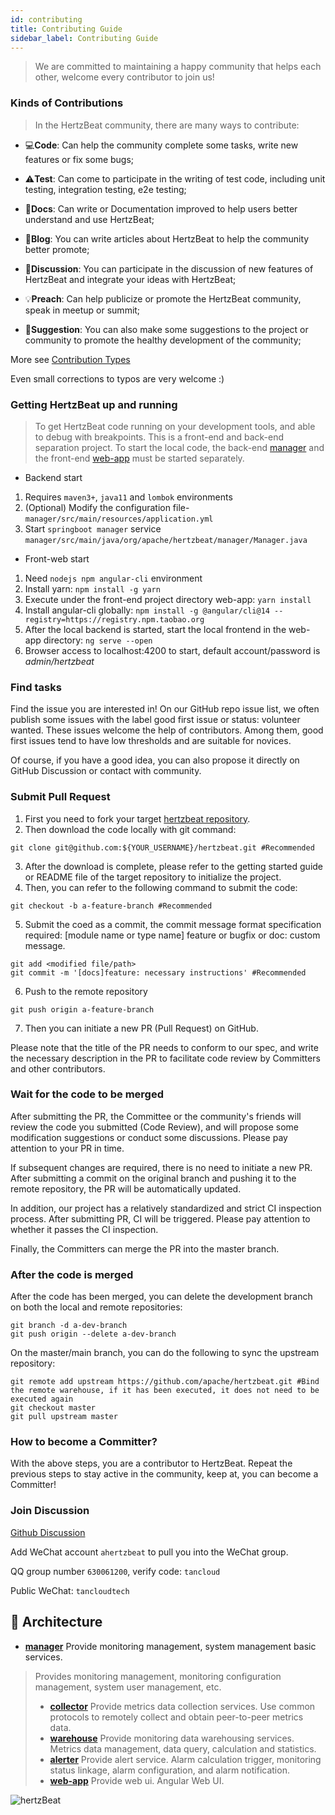 ```yaml
---
id: contributing  
title: Contributing Guide    
sidebar_label: Contributing Guide
---
```


> We are committed to maintaining a happy community that helps each other, welcome every contributor to join us!

### Kinds of Contributions

> In the HertzBeat community, there are many ways to contribute:

- 💻**Code**: Can help the community complete some tasks, write new features or fix some bugs;

- ⚠️**Test**: Can come to participate in the writing of test code, including unit testing, integration testing, e2e testing;

- 📖**Docs**: Can write or Documentation improved to help users better understand and use HertzBeat;

- 📝**Blog**: You can write articles about HertzBeat to help the community better promote;

- 🤔**Discussion**: You can participate in the discussion of new features of HertzBeat and integrate your ideas with HertzBeat;

- 💡**Preach**: Can help publicize or promote the HertzBeat community, speak in meetup or summit;

- 💬**Suggestion**: You can also make some suggestions to the project or community to promote the healthy development of the community;

More see [Contribution Types](https://allcontributors.org/docs/en/emoji-key)

Even small corrections to typos are very welcome :)

### Getting HertzBeat up and running

> To get HertzBeat code running on your development tools, and able to debug with breakpoints.
> This is a front-end and back-end separation project. To start the local code, the back-end [manager](https://github.com/apache/hertzbeat/tree/master/manager) and the front-end [web-app](https://github.com/apache/hertzbeat/tree/master/web-app) must be started separately.

- Backend start

1. Requires `maven3+`, `java11` and `lombok` environments
2. (Optional) Modify the configuration file-`manager/src/main/resources/application.yml`
3. Start `springboot manager` service `manager/src/main/java/org/apache/hertzbeat/manager/Manager.java`

- Front-web start

1. Need `nodejs npm angular-cli` environment
2. Install yarn: `npm install -g yarn`
3. Execute under the front-end project directory web-app: `yarn install`
4. Install angular-cli globally: `npm install -g @angular/cli@14 --registry=https://registry.npm.taobao.org`
5. After the local backend is started, start the local frontend in the web-app directory: `ng serve --open`
6. Browser access to localhost:4200 to start, default account/password is *admin/hertzbeat*

### Find tasks

Find the issue you are interested in! On our GitHub repo issue list, we often publish some issues with the label good first issue or status: volunteer wanted.
These issues welcome the help of contributors. Among them, good first issues tend to have low thresholds and are suitable for novices.

Of course, if you have a good idea, you can also propose it directly on GitHub Discussion or contact with community.

### Submit Pull Request

1. First you need to fork your target [hertzbeat repository](https://github.com/apache/hertzbeat).
2. Then download the code locally with git command:

```shell
git clone git@github.com:${YOUR_USERNAME}/hertzbeat.git #Recommended  
```

3. After the download is complete, please refer to the getting started guide or README file of the target repository to initialize the project.
4. Then, you can refer to the following command to submit the code:

```shell
git checkout -b a-feature-branch #Recommended  
```

5. Submit the coed as a commit, the commit message format specification required: [module name or type name] feature or bugfix or doc: custom message.

```shell
git add <modified file/path> 
git commit -m '[docs]feature: necessary instructions' #Recommended 
```

6. Push to the remote repository

```shell
git push origin a-feature-branch   
```

7. Then you can initiate a new PR (Pull Request) on GitHub.

Please note that the title of the PR needs to conform to our spec, and write the necessary description in the PR to facilitate code review by Committers and other contributors.

### Wait for the code to be merged

After submitting the PR, the Committee or the community's friends will review the code you submitted (Code Review), and will propose some modification suggestions or conduct some discussions. Please pay attention to your PR in time.

If subsequent changes are required, there is no need to initiate a new PR. After submitting a commit on the original branch and pushing it to the remote repository, the PR will be automatically updated.

In addition, our project has a relatively standardized and strict CI inspection process. After submitting PR, CI will be triggered. Please pay attention to whether it passes the CI inspection.

Finally, the Committers can merge the PR into the master branch.

### After the code is merged

After the code has been merged, you can delete the development branch on both the local and remote repositories:

```shell
git branch -d a-dev-branch
git push origin --delete a-dev-branch
```

On the master/main branch, you can do the following to sync the upstream repository:

```shell
git remote add upstream https://github.com/apache/hertzbeat.git #Bind the remote warehouse, if it has been executed, it does not need to be executed again
git checkout master 
git pull upstream master
```

### How to become a Committer?

With the above steps, you are a contributor to HertzBeat. Repeat the previous steps to stay active in the community, keep at, you can become a Committer!

### Join Discussion

[Github Discussion](https://github.com/apache/hertzbeat/discussions)

Add WeChat account `ahertzbeat` to pull you into the WeChat group.

QQ group number `630061200`, verify code: `tancloud`

Public WeChat: `tancloudtech`

## 🥐 Architecture

- **[manager](https://github.com/apache/hertzbeat/tree/master/manager)** Provide monitoring management, system management basic services.

> Provides monitoring management, monitoring configuration management, system user management, etc.
>
> - **[collector](https://github.com/apache/hertzbeat/tree/master/collector)** Provide metrics data collection services.
> Use common protocols to remotely collect and obtain peer-to-peer metrics data.
> - **[warehouse](https://github.com/apache/hertzbeat/tree/master/warehouse)** Provide monitoring data warehousing services.
> Metrics data management, data query, calculation and statistics.
> - **[alerter](https://github.com/apache/hertzbeat/tree/master/alerter)** Provide alert service.
> Alarm calculation trigger, monitoring status linkage, alarm configuration, and alarm notification.
> - **[web-app](https://github.com/apache/hertzbeat/tree/master/web-app)** Provide web ui.
> Angular Web UI.

![hertzBeat](https://cdn.jsdelivr.net/gh/apache/hertzbeat/home/static/img/docs/hertzbeat-arch.svg)
